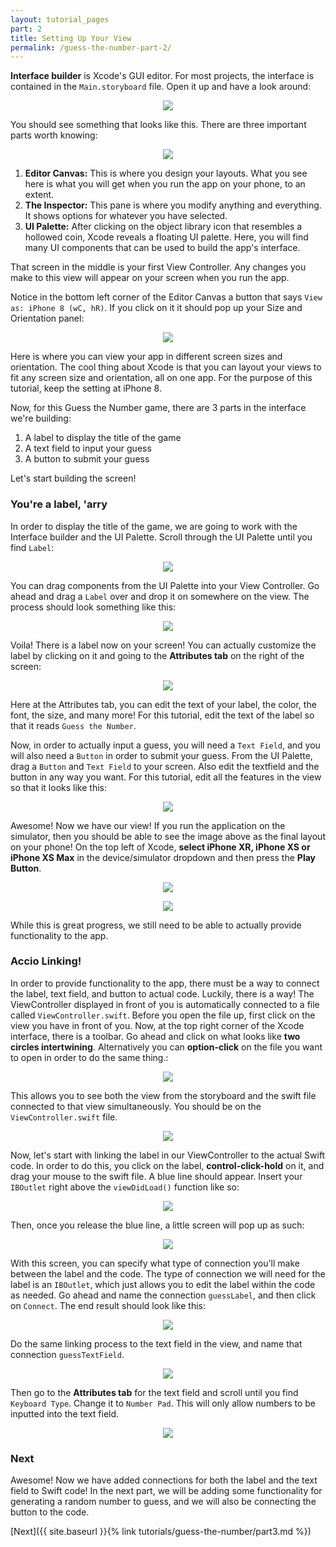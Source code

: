 ```yaml
---
layout: tutorial_pages
part: 2
title: Setting Up Your View
permalink: /guess-the-number-part-2/
---
```


<style>
    @media (prefers-color-scheme: dark) {
        #projectSettings {
            content:url("../images/guess-the-number/projectSettings-dark.png");
        }

        #storyboardPic {
            content:url("../images/guess-the-number/storyboardPic-dark.png");
        }

        #vcSize {
            content:url("../images/guess-the-number/vcSize-dark.png");
        }

        #uiPalette {
            content:url("../images/guess-the-number/uiPalette-dark.png");
        }

        #dragLabel {
            content:url("../images/guess-the-number/dragLabel-dark.png");
        }

        #editLabel {
            content:url("../images/guess-the-number/editLabel-dark.png");
        }

        #finalLayout {
            content:url("../images/guess-the-number/finalLayout-dark.png");
        }

        #selectSimulatorPlay {
            content:url("../images/guess-the-number/selectSimulatorPlay-dark.png");
        }

        #optionClickDoubleLinks {
            content:url("../images/guess-the-number/optionClickDoubleLinks-dark.png");
        }

        #splitScreen {
            content:url("../images/guess-the-number/splitScreen-dark.png");
        }

        #linkage {
            content:url("../images/guess-the-number/linkage-dark.png");
        }

        #addOutlet {
            content:url("../images/guess-the-number/addOutlet-dark.png");
        }

        #guessLabel {
            content:url("../images/guess-the-number/guessLabel-dark.png");
        }

        #guessTextField {
            content:url("../images/guess-the-number/guessTextField-dark.png");
        }

        #keyboardType {
            content:url("../images/guess-the-number/keyboardType-dark.png");
        }
    }
</style>

**Interface builder** is Xcode's GUI editor. For most projects, the interface is contained in the `Main.storyboard` file. Open it up
and have a look around:

<p align="center"> <img id="projectSettings" src="../images/guess-the-number/projectSettings.png" align="center" style="max-width:75%"> </p>

You should see something that looks like this. There are three important parts worth knowing:

<p align="center"> <img id="storyboardPic" src="../images/guess-the-number/storyboardPic.png" align="center" style="max-width:75%"> </p>

1. **Editor Canvas:** This is where you design your layouts. What you see here is what you will get when you run the app on your phone, to an extent.
3. **The Inspector:** This pane is where you modify anything and everything. It shows options for whatever you have selected.
4. **UI Palette:** After clicking on the object library icon that resembles a hollowed coin, Xcode reveals a floating UI palette. Here, you will find many UI components that can be used to build the app's interface.

That screen in the middle is your first View Controller. Any changes you make to this view will appear on your screen when you run the app.

Notice in the bottom left corner of the Editor Canvas a button that says `View as: iPhone 8 (wC, hR)`. If you click on it it should pop up your Size and Orientation panel:

<p align="center"> <img id="vcSize" src="../images/guess-the-number/vcSize.png" align="center" style="max-width:75%"> </p>

Here is where you can view your app in different screen sizes and orientation. The cool thing about Xcode is that you can layout your views to fit any screen size and orientation, all on one app. For the purpose of this tutorial, keep the setting at iPhone 8.

Now, for this Guess the Number game, there are 3 parts in the interface we're building:
1. A label to display the title of the game
2. A text field to input your guess
3. A button to submit your guess

Let's start building the screen!

### You're a label, 'arry

In order to display the title of the game, we are going to work with the Interface builder and the UI Palette. Scroll through the UI Palette until you find `Label`:

<p align="center"> <img id="uiPalette" src="../images/guess-the-number/uiPalette.png" align="center" style="max-width:250px !important"> </p>

You can drag components from the UI Palette into your View Controller. Go ahead and drag a `Label` over and drop it on somewhere on the view. The process should look something like this:

<p align="center"> <img id="dragLabel" src="../images/guess-the-number/dragLabel.png" align="center" style="max-width:75%"> </p>

Voila! There is a label now on your screen! You can actually customize the label by clicking on it and going to the **Attributes tab** on the right of the screen:

<p align="center"> <img id="editLabel" src="../images/guess-the-number/editLabel.png" align="center" style="max-width:75%"> </p>

Here at the Attributes tab, you can edit the text of your label, the color, the font, the size, and many more! For this tutorial, edit the text of the label so that it reads `Guess the Number`.

Now, in order to actually input a guess, you will need a `Text Field`, and you will also need a `Button` in order to submit your guess. From the UI Palette, drag a `Button` and `Text Field` to your screen. Also edit the textfield and the button in any way you want. For this tutorial, edit all the features in the view so that it looks like this:

<p align="center"> <img id="finalLayout" src="../images/guess-the-number/finalLayout.png" align="center" style="max-width: 325px !important"> </p>

Awesome! Now we have our view! If you run the application on the simulator, then you should be able to see the image above as the final layout on your phone! On the top left of Xcode, **select iPhone XR, iPhone XS or iPhone XS Max** in the device/simulator dropdown and then press the **Play Button**.

<p align="center"> <img id="selectSimulatorPlay" src="../images/guess-the-number/selectSimulatorPlay.png" align="center" style="max-width: 75%"> </p>

<p align="center"> <img src="../images/guess-the-number/simulatorView.png" align="center" style="max-width: 325px !important"> </p>

While this is great progress, we still need to be able to actually provide functionality to the app.

### Accio Linking!

In order to provide functionality to the app, there must be a way to connect the label, text field, and button to actual code. Luckily, there is a way! The ViewController displayed in front of you is automatically connected to a file called `ViewController.swift`. Before you open the file up, first click on the view you have in front of you. Now, at the top right corner of the Xcode interface, there is a toolbar. Go ahead and click on what looks like **two circles intertwining**. Alternatively you can **option-click** on the file you want to open in order to do the same thing.:

<p align="center"> <img id="optionClickDoubleLinks" src="../images/guess-the-number/optionClickDoubleLinks.png" align="center" style="max-width:75%"> </p>

This allows you to see both the view from the storyboard and the swift file connected to that view simultaneously. You should be on the `ViewController.swift` file.

<p align="center"> <img id="splitScreen" src="../images/guess-the-number/splitScreen.png" align="center" style="max-width:75%"> </p>

Now, let's start with linking the label in our ViewController to the actual Swift code. In order to do this, you click on the label, **control-click-hold** on it, and drag your mouse to the swift file. A blue line should appear. Insert your `IBOutlet` right above the `viewDidLoad()` function like so:

<p align="center"> <img id="linkage" src="../images/guess-the-number/linkage.png" align="center" style="max-width:75%"> </p>

Then, once you release the blue line, a little screen will pop up as such:

<p align="center"> <img id="addOutlet" src="../images/guess-the-number/addOutlet.png" align="center" style="max-width:300px !important"> </p>

With this screen, you can specify what type of connection you'll make between the label and the code. The type of connection we will need for the label is an `IBOutlet`, which just allows you to edit the label within the code as needed. Go ahead and name the connection `guessLabel`, and then click on `Connect`. The end result should look like this:

<p align="center"> <img id="guessLabel" src="../images/guess-the-number/guessLabel.png" align="center" style="max-width:75%"> </p>

Do the same linking process to the text field in the view, and name that connection `guessTextField`.

<p align="center"> <img id="guessTextField" src="../images/guess-the-number/guessTextField.png" align="center" style="max-width:75%"> </p>

Then go to the  **Attributes tab** for the text field and scroll until you find `Keyboard Type`. Change it to `Number Pad`. This will only allow numbers to be inputted into the text field.

<p align="center"> <img id="keyboardType" src="../images/guess-the-number/keyboardType.png" align="center" style="max-width:75%"> </p>

### Next

Awesome! Now we have added connections for both the label and the text field to Swift code! In the next part, we will be adding some functionality for generating a random number to guess, and we will also be connecting the button to the code.

[Next]({{ site.baseurl }}{% link tutorials/guess-the-number/part3.md %})
